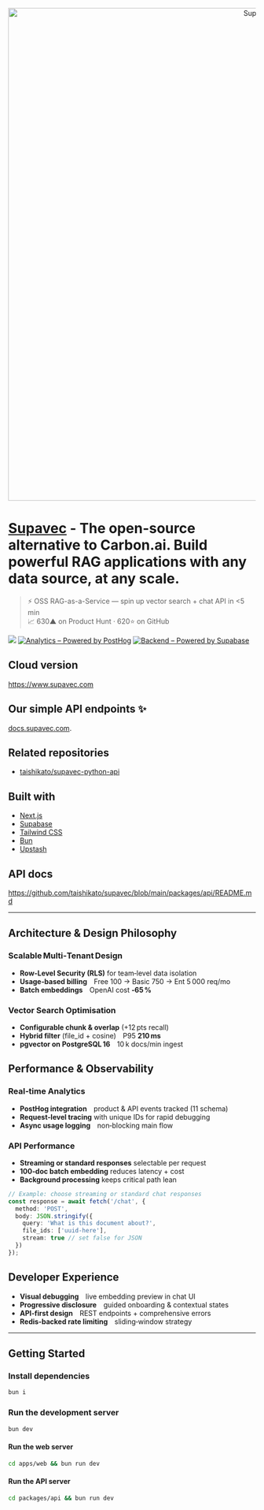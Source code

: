 <p align="center">
  <img width="1000" alt="Supavec" src="https://github.com/user-attachments/assets/76e2c674-d683-487c-bf02-ac8bccf19e69" />
</p>

# [Supavec](https://www.supavec.com) - The open-source alternative to Carbon.ai. Build powerful RAG applications with any data source, at any scale.

> ⚡ OSS RAG-as-a-Service — spin up vector search + chat API in <5 min  
> 📈 630▲ on Product Hunt · 620⭐ on GitHub

[![](https://dcbadge.limes.pink/api/server/https://discord.gg/MS9CjPeXF4)](https://discord.gg/https://discord.gg/MS9CjPeXF4)
[![Analytics – Powered by PostHog](https://img.shields.io/badge/analytics-PostHog-f54d27)](https://posthog.com/)
[![Backend – Powered by Supabase](https://img.shields.io/badge/backend-Supabase-3ECF8E)](https://supabase.com/)

## Cloud version

https://www.supavec.com

## Our simple API endpoints ✨

[docs.supavec.com](https://docs.supavec.com/).

## Related repositories

- [taishikato/supavec-python-api](https://github.com/taishikato/supavec-python-api)

## Built with

* [Next.js](https://nextjs.org/)
* [Supabase](https://supabase.com/)
* [Tailwind CSS](https://tailwindcss.com/)
* [Bun](https://bun.sh/)
* [Upstash](https://upstash.com/)

## API docs

https://github.com/taishikato/supavec/blob/main/packages/api/README.md



---

## Architecture & Design Philosophy

### Scalable Multi‑Tenant Design
- **Row‑Level Security (RLS)** for team‑level data isolation  
- **Usage‑based billing** Free 100 → Basic 750 → Ent 5 000 req/mo  
- **Batch embeddings** OpenAI cost **‑65 %**

### Vector Search Optimisation
- **Configurable chunk & overlap** (+12 pts recall)  
- **Hybrid filter** (file_id + cosine) P95 **210 ms**  
- **pgvector on PostgreSQL 16** 10 k docs/min ingest

## Performance & Observability

### Real‑time Analytics
- **PostHog integration** product & API events tracked (11 schema)
- **Request‑level tracing** with unique IDs for rapid debugging
- **Async usage logging** non‑blocking main flow

### API Performance
- **Streaming or standard responses** selectable per request  
- **100‑doc batch embedding** reduces latency + cost  
- **Background processing** keeps critical path lean

```typescript
// Example: choose streaming or standard chat responses
const response = await fetch('/chat', {
  method: 'POST',
  body: JSON.stringify({
    query: 'What is this document about?',
    file_ids: ['uuid-here'],
    stream: true // set false for JSON
  })
});
```

## Developer Experience

- **Visual debugging** live embedding preview in chat UI  
- **Progressive disclosure** guided onboarding & contextual states  
- **API‑first design** REST endpoints + comprehensive errors  
- **Redis‑backed rate limiting** sliding‑window strategy


---


## Getting Started

### Install dependencies

```bash
bun i
```

### Run the development server

```bash
bun dev
```

#### Run the web server

```bash
cd apps/web && bun run dev
```

#### Run the API server

```bash
cd packages/api && bun run dev
```

